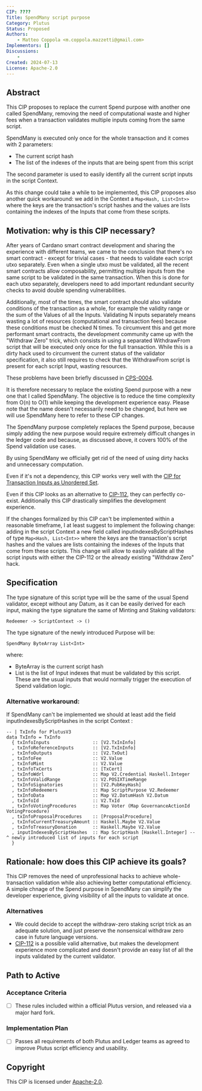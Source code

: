 ```yaml
---
CIP: ????
Title: SpendMany script purpose 
Category: Plutus
Status: Proposed
Authors:
    - Matteo Coppola <m.coppola.mazzetti@gmail.com>
Implementors: []
Discussions:
    - 
Created: 2024-07-13
License: Apache-2.0
---
```


## Abstract

This CIP proposes to replace the current Spend purpose with another one called SpendMany, removing the need of computational waste and higher fees when a transaction validates multiple inputs coming from the same script.

SpendMany is executed only once for the whole transaction and it comes with 2 parameters:
- The current script hash
- The list of the indexes of the inputs that are being spent from this script

The second parameter is used to easily identify all the current script inputs in the script Context.

As this change could take a while to be implemented, this CIP proposes also another quick workaround:
we add in the Context a ```Map<Hash, List<Int>>``` where the keys are the transaction's script hashes and the values are lists containing the indexes of the Inputs that come from these scripts.

## Motivation: why is this CIP necessary?

After years of Cardano smart contract development and sharing the experience with different teams, we came to the conclusion that there's no smart contract - except for trivial cases - that needs to validate each script utxo separately.
Even when a single utxo must be validated, all the recent smart contracts allow composability, permitting multiple inputs from the same script to be validated in the same transaction. When this is done for each utxo separately, developers need to add important redundant security checks to avoid double spending vulnerabilities.

Additionally, most of the times, the smart contract should also validate conditions of the transaction as a whole, for example the validity range or the sum of the Values of all the Inputs.
Validating N inputs separately means wasting a lot of resources (computational and transaction fees) because these conditions must be checked N times.
To circumvent this and get more performant smart contracts, the development community came up with the "Withdraw Zero" trick, which consists in using a separated WithdrawFrom script that will be executed only once for the full transaction. While this is a dirty hack used to circumvent the current status of the validator specification, it also still requires to check that the WithdrawFrom script is present for each script Input, wasting resources.

These problems have been briefly discussed in [CPS-0004](https://github.com/cardano-foundation/CIPs/pull/418).

It is therefore necessary to replace the existing Spend purpose with a new one that I called SpendMany.
The objective is to reduce the time complexity from O(n) to O(1) while keeping the development experience easy.
Please note that the name doesn't necessarily need to be changed, but here we will use SpendMany here to refer to these CIP changes.

The SpendMany purpose completely replaces the Spend purpose, because simply adding the new purpose would require extremely difficult changes in the ledger code and because, as discussed above, it covers 100% of the Spend validation use cases.

By using SpendMany we officially get rid of the need of using dirty hacks and unnecessary computation.

Even if it's not a dependency, this CIP works very well with the [CIP for Transaction Inputs as Unordered Set](https://github.com/cardano-foundation/CIPs/pull/758).

Even if this CIP looks as an alternative to [CIP-112](https://github.com/cardano-foundation/CIPs/tree/master/CIP-0112), they can perfectly co-exist. Additionally this CIP drastically simplifies the development experience.

If the changes formalized by this CIP can't be implemented within a reasonable timeframe, I at least suggest to implement the following change: adding in the script Context a new field called inputIndexesByScriptHashes of type ```Map<Hash, List<Int>>``` where the keys are the transaction's script hashes and the values are lists containing the indexes of the Inputs that come from these scripts.
This change will allow to easily validate all the script inputs with either the CIP-112 or the already existing "Withdraw Zero" hack.

## Specification

The type signature of this script type will be the same of the usual Spend validator, except without any Datum, as it can be easily derived for each input, making the type signature the same of Minting and Staking validators:

```Redeemer -> ScriptContext -> () ```

The type signature of the newly introduced Purpose will be:

```SpendMany ByteArray List<Int>```

where:
- ByteArray is the current script hash
- List<Int> is the list of Input indexes that must be validated by this script. These are the usual inputs that would normally trigger the execution of Spend validation logic.

### Alternative workaround:
If SpendMany can't be implemented we should at least add the field inputIndexesByScriptHashes in the script Context :
```
-- | TxInfo for PlutusV3
data TxInfo = TxInfo
  { txInfoInputs                :: [V2.TxInInfo]
  , txInfoReferenceInputs       :: [V2.TxInInfo]
  , txInfoOutputs               :: [V2.TxOut]
  , txInfoFee                   :: V2.Value
  , txInfoMint                  :: V2.Value
  , txInfoTxCerts               :: [TxCert]
  , txInfoWdrl                  :: Map V2.Credential Haskell.Integer
  , txInfoValidRange            :: V2.POSIXTimeRange
  , txInfoSignatories           :: [V2.PubKeyHash]
  , txInfoRedeemers             :: Map ScriptPurpose V2.Redeemer
  , txInfoData                  :: Map V2.DatumHash V2.Datum
  , txInfoId                    :: V2.TxId
  , txInfoVotingProcedures      :: Map Voter (Map GovernanceActionId VotingProcedure)
  , txInfoProposalProcedures    :: [ProposalProcedure]
  , txInfoCurrentTreasuryAmount :: Haskell.Maybe V2.Value
  , txInfoTreasuryDonation      :: Haskell.Maybe V2.Value
  , inputIndexesByScriptHashes  :: Map ScriptHash [Haskell.Integer] -- ^ newly introduced list of inputs for each script 
  }
```

## Rationale: how does this CIP achieve its goals?

This CIP removes the need of unprofessional hacks to achieve whole-transaction validation while also achieving better computational efficiency.
A simple chnage of the Spend purpose in SpendMany can simplify the developer experience, giving visibility of all the inputs to validate at once.

### Alternatives
* We could decide to accept the withdraw-zero staking script trick as an adequate solution, and just preserve the nonsensical withdraw zero case in future language versions.
* [CIP-112](https://github.com/cardano-foundation/CIPs/tree/master/CIP-0112) is a possible valid alternative, but makes the development experience more complicated and doesn't provide an easy list of all the inputs validated by the current validator.

## Path to Active

### Acceptance Criteria

- [ ] These rules included within a official Plutus version, and released via a major hard fork.

### Implementation Plan

- [ ] Passes all requirements of both Plutus and Ledger teams as agreed to improve Plutus script efficiency and usability.


## Copyright

This CIP is licensed under [Apache-2.0](http://www.apache.org/licenses/LICENSE-2.0).